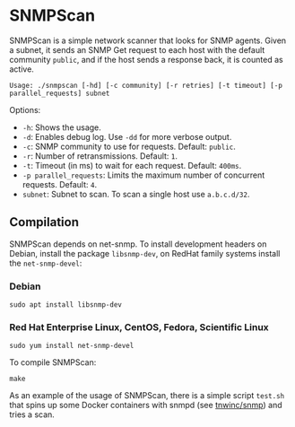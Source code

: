 # SNMPScan

SNMPScan is a simple network scanner that looks for SNMP agents.
Given a subnet, it sends an SNMP Get request to each host with the default community `public`,
and if the host sends a response back, it is counted as active.

```
Usage: ./snmpscan [-hd] [-c community] [-r retries] [-t timeout] [-p parallel_requests] subnet
```

Options:
- `-h`: Shows the usage.
- `-d`: Enables debug log. Use `-dd` for more verbose output.
- `-c`: SNMP community to use for requests. Default: `public`.
- `-r`: Number of retransmissions. Default: `1`.
- `-t`: Timeout (in ms) to wait for each request. Default: `400ms`.
- `-p parallel_requests`: Limits the maximum number of concurrent requests. Default: `4`.
- `subnet`: Subnet to scan. To scan a single host use `a.b.c.d/32`.


## Compilation

SNMPScan depends on net-snmp. To install development headers on Debian, install the package `libsnmp-dev`, on RedHat family systems install the `net-snmp-devel`:

### Debian

```
sudo apt install libsnmp-dev
```

### Red Hat Enterprise Linux, CentOS, Fedora, Scientific Linux

```
sudo yum install net-snmp-devel
```

To compile SNMPScan:

```
make
```

As an example of the usage of SNMPScan, there is a simple script `test.sh` that spins up some Docker containers with snmpd (see [tnwinc/snmp](https://hub.docker.com/r/tnwinc/snmp/)) and tries a scan.